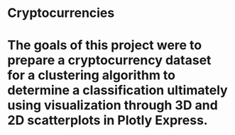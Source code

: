 # Cryptocurrencies

# The goals of this project were to prepare a cryptocurrency dataset for a clustering algorithm to determine a classification ultimately using visualization through 3D and 2D scatterplots in Plotly Express. 
